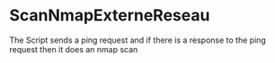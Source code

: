 # ScanNmapExterneReseau
The Script sends a ping request and if there is a response to the ping request then it does an nmap scan

